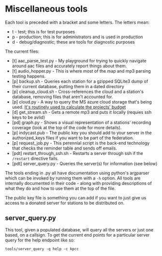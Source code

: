 # Miscellaneous tools

Each tool is preceded with a bracket and some letters. The letters mean:
 
 * t - test; this is for test purposes
 * p - production; this is for administrators and is used in production
 * d - debug/diagnostic; these are tools for diagnostic purposes
  
The current files:

 * [t] aac_parse_test.py - My playground for trying to quickly navigate around aac files and accurately report things about them.
 * [t] audio_hopper.py - This is where most of the map and mp3 parsing testing happens.  
 * [p] backup.sh - Queries each station for a gzipped SQLite3 dump of their current database, putting them in a dated directory
 * [p] cleanup_cloud.sh - Cross-references the cloud and a station's database, removing files that aren't accounted for.
 * [p] cloud.py - A way to query the MS azure cloud storage that's being used. [It's routinely used to calculate the projects' budget](https://github.com/kristopolous/DRR/wiki/Current-Architecture)
 * [d] get_stream.sh - Gets a remote mp3 and puts it locally (requies ssh keys to be avlid)
 * [pd] graph.py - Shows a visual representation of a stations' recording coverage (look at the top of the code for more details).
 * [p] indycast.pub - The public key you should add to your server in the authorized_keys files if you want to be part of the federation.
 * [p] request_job.py - This perennial script is the back-end technology that checks the reminder table and sends off emails.
 * [pdt] restart_through_ssh.sh - Restarts a server through ssh if the `/restart` directive fails.
 * [pdt] server_query.py - Queries the server(s) for information (see below)

The tools ending in .py all have documentation using python's argparser which can be invoked by running them with a `-h` option.  All tools are internally documented in their code - along with providing descriptions of what they do and how to use them at the top of the file.

The public key file is something you can add if you want to just give us access to a donated server for stations to be distributed on.

## server_query.py

This tool, given a populated database, will query all the servers or just one based,
on a callsign.  To get the current end points for a particular server query for the help endpoint like so:

    tools/server_query -q help -c kpcc

